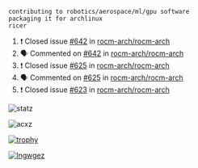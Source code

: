 ```
contributing to robotics/aerospace/ml/gpu software
packaging it for archlinux
ricer
```

<!--START_SECTION:activity-->
1. ❗️ Closed issue [#642](https://github.com/rocm-arch/rocm-arch/issues/642) in [rocm-arch/rocm-arch](https://github.com/rocm-arch/rocm-arch)
2. 🗣 Commented on [#642](https://github.com/rocm-arch/rocm-arch/issues/642) in [rocm-arch/rocm-arch](https://github.com/rocm-arch/rocm-arch)
3. ❗️ Closed issue [#625](https://github.com/rocm-arch/rocm-arch/issues/625) in [rocm-arch/rocm-arch](https://github.com/rocm-arch/rocm-arch)
4. 🗣 Commented on [#625](https://github.com/rocm-arch/rocm-arch/issues/625) in [rocm-arch/rocm-arch](https://github.com/rocm-arch/rocm-arch)
5. ❗️ Closed issue [#623](https://github.com/rocm-arch/rocm-arch/issues/623) in [rocm-arch/rocm-arch](https://github.com/rocm-arch/rocm-arch)
<!--END_SECTION:activity-->


![statz](https://github-readme-stats.vercel.app/api?username=acxz&include_all_commits=true&show_icons=true)

<p><img align="center" src="https://github-readme-streak-stats.herokuapp.com/?user=acxz&" alt="acxz" /></p>

[![trophy](https://github-profile-trophy.vercel.app/?username=acxz)](https://github.com/ryo-ma/github-profile-trophy)

[![lngwgez](https://github-readme-stats.vercel.app/api/top-langs/?username=acxz&layout=compact)](https://github.com/acxz/github-readme-stats)
